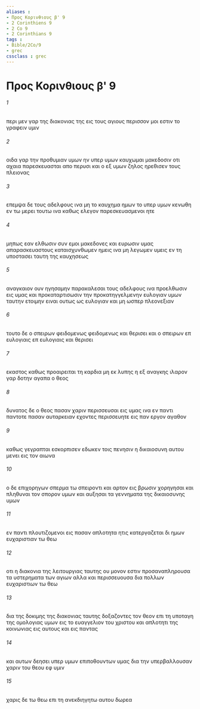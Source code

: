 ```yaml
---
aliases : 
- Προς Κορινθιους β' 9
- 2 Corinthiens 9
- 2 Co 9
- 2 Corinthians 9
tags : 
- Bible/2Co/9
- grec
cssclass : grec
---
```


# Προς Κορινθιους β' 9

###### 1
περι μεν γαρ της διακονιας της εις τους αγιους περισσον μοι εστιν το γραφειν υμιν
###### 2
οιδα γαρ την προθυμιαν υμων ην υπερ υμων καυχωμαι μακεδοσιν οτι αχαια παρεσκευασται απο περυσι και ο εξ υμων ζηλος ηρεθισεν τους πλειονας
###### 3
επεμψα δε τους αδελφους ινα μη το καυχημα ημων το υπερ υμων κενωθη εν τω μερει τουτω ινα καθως ελεγον παρεσκευασμενοι ητε
###### 4
μηπως εαν ελθωσιν συν εμοι μακεδονες και ευρωσιν υμας απαρασκευαστους καταισχυνθωμεν ημεις ινα μη λεγωμεν υμεις εν τη υποστασει ταυτη της καυχησεως
###### 5
αναγκαιον ουν ηγησαμην παρακαλεσαι τους αδελφους ινα προελθωσιν εις υμας και προκαταρτισωσιν την προκατηγγελμενην ευλογιαν υμων ταυτην ετοιμην ειναι ουτως ως ευλογιαν και μη ωσπερ πλεονεξιαν
###### 6
τουτο δε ο σπειρων φειδομενως φειδομενως και θερισει και ο σπειρων επ ευλογιαις επ ευλογιαις και θερισει
###### 7
εκαστος καθως προαιρειται τη καρδια μη εκ λυπης η εξ αναγκης ιλαρον γαρ δοτην αγαπα ο θεος
###### 8
δυνατος δε ο θεος πασαν χαριν περισσευσαι εις υμας ινα εν παντι παντοτε πασαν αυταρκειαν εχοντες περισσευητε εις παν εργον αγαθον
###### 9
καθως γεγραπται εσκορπισεν εδωκεν τοις πενησιν η δικαιοσυνη αυτου μενει εις τον αιωνα
###### 10
ο δε επιχορηγων σπερμα τω σπειροντι και αρτον εις βρωσιν χορηγησαι και πληθυναι τον σπορον υμων και αυξησαι τα γεννηματα της δικαιοσυνης υμων
###### 11
εν παντι πλουτιζομενοι εις πασαν απλοτητα ητις κατεργαζεται δι ημων ευχαριστιαν τω θεω
###### 12
οτι η διακονια της λειτουργιας ταυτης ου μονον εστιν προσαναπληρουσα τα υστερηματα των αγιων αλλα και περισσευουσα δια πολλων ευχαριστιων τω θεω
###### 13
δια της δοκιμης της διακονιας ταυτης δοξαζοντες τον θεον επι τη υποταγη της ομολογιας υμων εις το ευαγγελιον του χριστου και απλοτητι της κοινωνιας εις αυτους και εις παντας
###### 14
και αυτων δεησει υπερ υμων επιποθουντων υμας δια την υπερβαλλουσαν χαριν του θεου εφ υμιν
###### 15
χαρις δε τω θεω επι τη ανεκδιηγητω αυτου δωρεα
